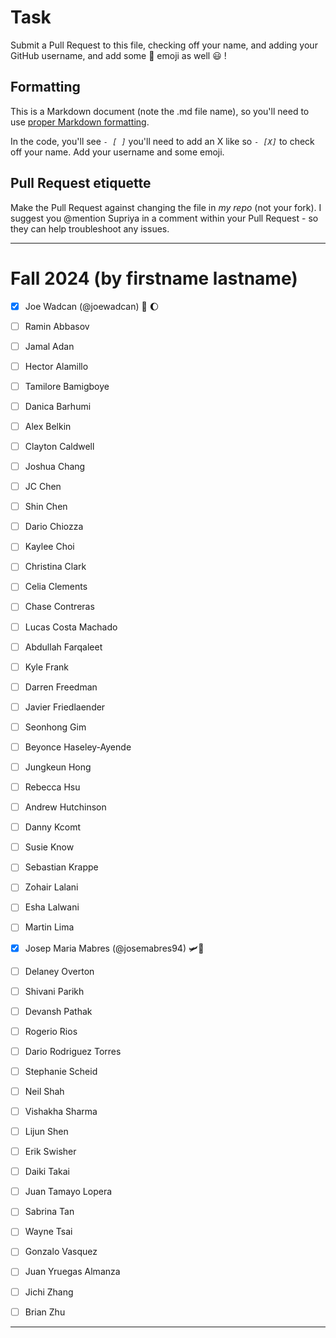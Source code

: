 # Task
Submit a Pull Request to this file, checking off your name, and adding your GitHub username, and add some :rocket: emoji as well :smiley: ! 

## Formatting
This is a Markdown document (note the .md file name), so you'll need to use [proper Markdown formatting](https://help.github.com/articles/basic-writing-and-formatting-syntax/#task-lists). 

In the code, you'll see *`- [ ]`* you'll need to add an X like so *`- [X]`* to check off your name. Add your username and some emoji.

## Pull Request etiquette
Make the Pull Request against changing the file in _my repo_ (not your fork). I suggest you @mention Supriya  in a comment within your Pull Request - so they can help troubleshoot any issues.  

------------

# Fall 2024 (by firstname lastname)

- [X] Joe Wadcan (@joewadcan) 🚀 🌔

- [ ] Ramin Abbasov
      
- [ ] Jamal Adan
      
- [ ] Hector Alamillo
      
- [ ] Tamilore Bamigboye

- [ ] Danica Barhumi

- [ ] Alex Belkin

- [ ] Clayton Caldwell

- [ ] Joshua Chang

- [ ] JC Chen

- [ ] Shin Chen

- [ ] Dario Chiozza

- [ ] Kaylee Choi

- [ ] Christina Clark

- [ ] Celia Clements

- [ ] Chase Contreras

- [ ] Lucas Costa Machado

- [ ] Abdullah Farqaleet

- [ ] Kyle Frank

- [ ] Darren Freedman

- [ ] Javier Friedlaender

- [ ] Seonhong Gim

- [ ] Beyonce Haseley-Ayende

- [ ] Jungkeun Hong

- [ ] Rebecca Hsu

- [ ] Andrew Hutchinson

- [ ] Danny Kcomt

- [ ] Susie Know

- [ ] Sebastian Krappe

- [ ] Zohair Lalani

- [ ] Esha Lalwani

- [ ] Martin Lima

- [x] Josep Maria Mabres (@josemabres94) 🛩️🗻

- [ ] Delaney Overton

- [ ] Shivani Parikh

- [ ] Devansh Pathak

- [ ] Rogerio Rios

- [ ] Dario Rodriguez Torres

- [ ] Stephanie Scheid

- [ ] Neil Shah

- [ ] Vishakha Sharma

- [ ] Lijun Shen

- [ ] Erik Swisher

- [ ] Daiki Takai

- [ ] Juan Tamayo Lopera

- [ ] Sabrina Tan

- [ ] Wayne Tsai

- [ ] Gonzalo Vasquez

- [ ] Juan Yruegas Almanza

- [ ] Jichi Zhang

- [ ] Brian Zhu


-----------------



